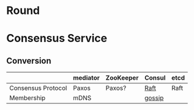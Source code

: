 # Round

# Consensus Service

## Conversion

|  | mediator | ZooKeeper | Consul | etcd |
|-|-|-|-|-|
| Consensus Protocol | Paxos | Paxos? | [Raft](http://www.consul.io/docs/internals/consensus.html) | Raft |
| Membership | mDNS | | [gossip](http://www.consul.io/docs/internals/gossip.html) | |
